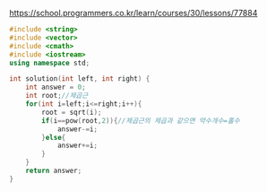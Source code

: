 https://school.programmers.co.kr/learn/courses/30/lessons/77884  
  
  
```c++
#include <string>
#include <vector>
#include <cmath>
#include <iostream>
using namespace std;

int solution(int left, int right) {
    int answer = 0;
    int root;//제곱근
    for(int i=left;i<=right;i++){
        root = sqrt(i);
        if(i==pow(root,2)){//제곱근의 제곱과 같으면 약수개수=홀수
            answer-=i;
        }else{
            answer+=i;
        }
    }
    return answer;
}
```
